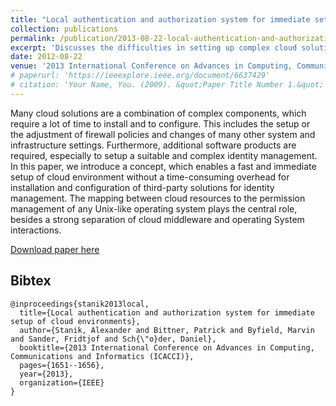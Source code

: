 ```yaml
---
title: "Local authentication and authorization system for immediate setup of cloud environments"
collection: publications
permalink: /publication/2013-08-22-local-authentication-and-authorization-1
excerpt: 'Discusses the difficulties in setting up complex cloud solutions, proposing a concept to simplify the process through the mapping of cloud resources to the permission management of a Unix-like operating system and a separation of cloud middleware and operating system interactions.'
date: 2012-08-22
venue: '2013 International Conference on Advances in Computing, Communications and Informatics (ICACCI)'
# paperurl: 'https://ieeexplore.ieee.org/document/6637429'
# citation: 'Your Name, You. (2009). &quot;Paper Title Number 1.&quot; <i>Journal 1</i>. 1(1).'
---
```

Many cloud solutions are a combination of complex components, which require a lot of time to install and to configure. This includes the setup or the adjustment of firewall policies and changes of many other system and infrastructure settings. Furthermore, additional software products are required, especially to setup a suitable and complex identity management. In this paper, we introduce a concept, which enables a fast and immediate setup of cloud environment without a time-consuming overhead for installation and configuration of third-party solutions for identity management. The mapping between cloud resources to the permission management of any Unix-like operating system plays the central role, besides a strong separation of cloud middleware and operating System interactions.

[Download paper here](https://ieeexplore.ieee.org/stamp/stamp.jsp?arnumber=6637429&casa_token=9LdOiYR69gAAAAAA:rEuZT3ip-xAoKU71j1uB8gCDSGL9QCZqVTXCgsMhy8jr2vAnRepFpN6Dq2_pr1XDVqmOSR8S&tag=1)

## Bibtex

```
@inproceedings{stanik2013local,
  title={Local authentication and authorization system for immediate setup of cloud environments},
  author={Stanik, Alexander and Bittner, Patrick and Byfield, Marvin and Sander, Fridtjof and Sch{\"o}der, Daniel},
  booktitle={2013 International Conference on Advances in Computing, Communications and Informatics (ICACCI)},
  pages={1651--1656},
  year={2013},
  organization={IEEE}
}
```